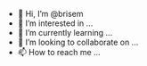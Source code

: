 - 👋 Hi, I’m @brisem
- 👀 I’m interested in ...
- 🌱 I’m currently learning ...
- 💞️ I’m looking to collaborate on ...
- 📫 How to reach me ...

<!---
brisem/brisem is a ✨ special ✨ repository because its `README.md` (this file) appears on your GitHub profile.
You can click the Preview link to take a look at your changes.
--->
